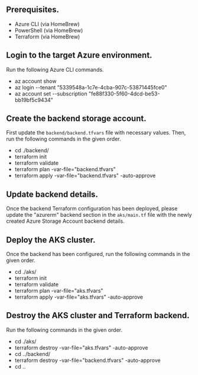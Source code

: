 
## Prerequisites.
- Azure CLI (via HomeBrew)
- PowerShell (via HomeBrew)
- Terraform (via HomeBrew)

## Login to the target Azure environment.
Run the following Azure CLI commands.
- az account show
- az login --tenant "5339548a-1c7e-4cba-907c-53871445fce0"
- az account set --subscription "fe88f330-5f60-4dcd-be53-bb19bf5c9434"

## Create the backend storage account.
First update the `backend/backend.tfvars` file with necessary values. Then, run the following commands in the given order.
- cd ./backend/
- terraform init
- terraform validate
- terraform plan -var-file="backend.tfvars"
- terraform apply -var-file="backend.tfvars" -auto-approve

## Update backend details.
Once the backend Terraform configuration has been deployed, please update the "azurerm" backend section in the `aks/main.tf` file with the newly created Azure Storage Account backend details.

## Deploy the AKS cluster.
Once the backend has been configured, run the following commands in the given order.
- cd ./aks/
- terraform init
- terraform validate
- terraform plan -var-file="aks.tfvars"
- terraform apply -var-file="aks.tfvars" -auto-approve

## Destroy the AKS cluster and Terraform backend.
Run the following commands in the given order.
- cd ./aks/
- terraform destroy -var-file="aks.tfvars" -auto-approve
- cd ../backend/
- terraform destroy -var-file="backend.tfvars" -auto-approve
- cd ..